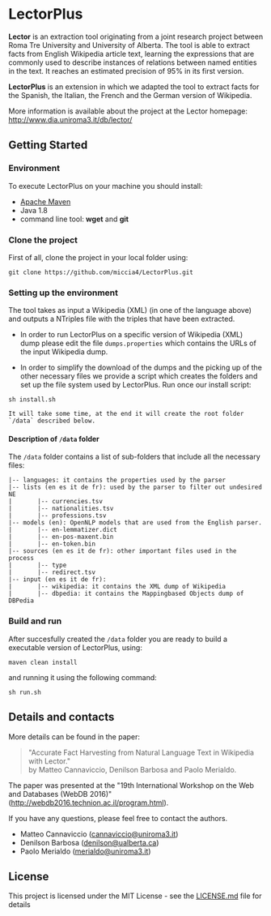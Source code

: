 # LectorPlus
**Lector** is an extraction tool originating from a joint research project between Roma Tre University and University of Alberta. The tool is able to extract facts from English Wikipedia article text, learning the expressions that are commonly used to describe instances of relations between named entities in the text. It reaches an estimated precision of 95% in its first version. 

**LectorPlus** is an extension in which we adapted the tool to extract facts for the Spanish, the Italian, the French and the German version of Wikipedia.

More information is available about the project at the Lector homepage: http://www.dia.uniroma3.it/db/lector/


## Getting Started

### Environment
To execute LectorPlus on your machine you should install:
- [Apache Maven](https://maven.apache.org/)
- Java 1.8
- command line tool:  **wget** and **git**

### Clone the project

First of all, clone the project in your local folder using:
```
git clone https://github.com/miccia4/LectorPlus.git
```

### Setting up the environment

The tool takes as input a Wikipedia (XML) (in one of the language above) and outputs a NTriples file with the triples that have been extracted. 

- In order to run LectorPlus on a specific version of Wikipedia (XML) dump please edit the file `dumps.properties` which contains the URLs of the input Wikipedia dump.

- In order to simplify the download of the dumps and the picking up of the other necessary files we provide a script which creates the folders and set up the file system used by LectorPlus. Run once our install script:
```
sh install.sh
```
	It will take some time, at the end it will create the root folder `/data` described below.

#### Description of `/data` folder
The `/data` folder contains a list of sub-folders that include all the necessary files:

	|-- languages: it contains the properties used by the parser
	|-- lists (en es it de fr): used by the parser to filter out undesired NE
	|		|-- currencies.tsv	
	|		|-- nationalities.tsv
	|		|-- professions.tsv
	|-- models (en): OpenNLP models that are used from the English parser.
	|		|-- en-lemmatizer.dict
	|		|-- en-pos-maxent.bin
	|		|-- en-token.bin
	|-- sources (en es it de fr): other important files used in the process
	|		|-- type
	|		|-- redirect.tsv
	|-- input (en es it de fr):
	|		|-- wikipedia: it contains the XML dump of Wikipedia
	|		|-- dbpedia: it contains the Mappingbased Objects dump of DBPedia

### Build and run

After succesfully created the `/data` folder you are ready to build a executable version of LectorPlus, using:
```
maven clean install
```

and running it using the following command:

```
sh run.sh
```

## Details and contacts
More details can be found in the paper:

>  "Accurate Fact Harvesting from Natural Language Text in Wikipedia with Lector."   
>  by Matteo Cannaviccio, Denilson Barbosa and Paolo Merialdo.   

The paper was presented at the "19th International Workshop on the Web and Databases (WebDB 2016)" 
(http://webdb2016.technion.ac.il/program.html).

If you have any questions, please feel free to contact the authors.

- Matteo Cannaviccio (cannaviccio@uniroma3.it)
- Denilson Barbosa (denilson@ualberta.ca)
- Paolo Merialdo (merialdo@uniroma3.it)


## License
This project is licensed under the MIT License - see the [LICENSE.md](LICENSE.md) file for details
